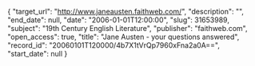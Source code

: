 {
  "target_url": "http://www.janeausten.faithweb.com/", 
  "description": "", 
  "end_date": null, 
  "date": "2006-01-01T12:00:00", 
  "slug": 31653989, 
  "subject": "19th Century English Literature", 
  "publisher": "faithweb.com", 
  "open_access": true, 
  "title": "Jane Austen - your questions answered", 
  "record_id": "20060101T120000/4b7X1tVrQp7960xFna2a0A==", 
  "start_date": null
}


